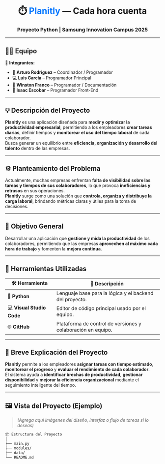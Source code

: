 <h1 align="center">⏱️ <span style="color:#0078FF">Planitly</span> — Cada hora cuenta</h1>
<h3 align="center"> Proyecto Python | Samsung Innovation Campus 2025</h3>

---

## 🧑‍💻 **Equipo**
**<Nombre Pythoneers.AI>**

👥 **Integrantes:**
- 🧠 **Arturo Rodríguez** – Coordinador / Programador  
- 💻 **Luis García** – Programador Principal  
- 🧩 **Winston Franco** – Programador / Documentación
- 🎨 **Isaac Escobar** – Programador Front-End  

---

## 💡 **Descripción del Proyecto**
**Planitly** es una aplicación diseñada para **medir y optimizar la productividad empresarial**, permitiendo a los empleadores **crear tareas diarias**, definir tiempos y **monitorear el uso del tiempo laboral** de cada colaborador.  
Busca generar un equilibrio entre **eficiencia, organización y desarrollo del talento** dentro de las empresas.

---

## ⚙️ **Planteamiento del Problema**
Actualmente, muchas empresas enfrentan **falta de visibilidad sobre las tareas y tiempos de sus colaboradores**, lo que provoca **ineficiencias y retrasos** en sus operaciones.  
**Planitly** surge como una solución que **controla, organiza y distribuye la carga laboral**, brindando métricas claras y útiles para la toma de decisiones.

---

## 🎯 **Objetivo General**
Desarrollar una aplicación que **gestione y mida la productividad** de los colaboradores, permitiendo que las empresas **aprovechen al máximo cada hora de trabajo** y fomenten la **mejora continua**.

---

## 🧰 **Herramientas Utilizadas**
| 🛠️ Herramienta | 💬 Descripción |
|------------------|----------------|
| 🐍 **Python** | Lenguaje base para la lógica y el backend del proyecto. |
| 💻 **Visual Studio Code** | Editor de código principal usado por el equipo. |
| 🌐 **GitHub** | Plataforma de control de versiones y colaboración en equipo. |

---

## 🧭 **Breve Explicación del Proyecto**
**Planitly** permite a los empleadores **asignar tareas con tiempo estimado**, **monitorear el progreso** y **evaluar el rendimiento de cada colaborador**.  
El sistema ayuda a **identificar brechas de productividad**, **gestionar disponibilidad** y **mejorar la eficiencia organizacional** mediante el seguimiento inteligente del tiempo.

---

## 🖼️ **Vista del Proyecto (Ejemplo)**
> *(Agrega aquí imágenes del diseño, interfaz o flujo de tareas si lo deseas)*

```bash
📦 Estructura del Proyecto
│
├── main.py
├── modules/
├── data/
└── README.md
